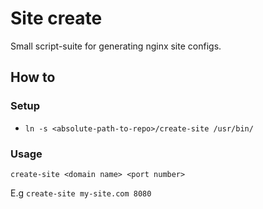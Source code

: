 # Site create

Small script-suite for generating nginx site configs.

## How to
### Setup

- `ln -s <absolute-path-to-repo>/create-site /usr/bin/`

### Usage

`create-site <domain name> <port number>`

E.g `create-site my-site.com 8080`
